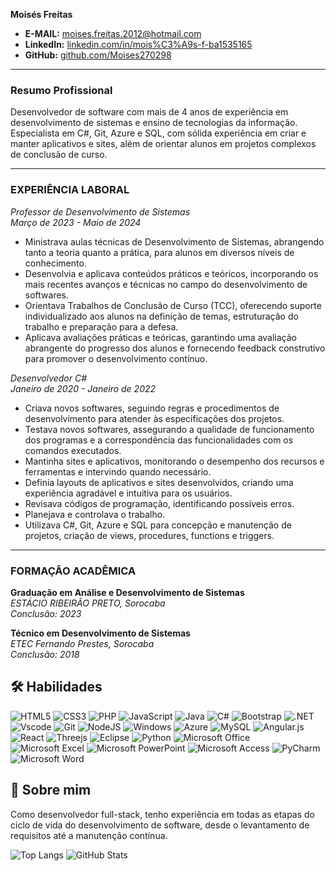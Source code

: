 **Moisés Freitas**

- **E-MAIL:** moises.freitas.2012@hotmail.com
- **LinkedIn:** [linkedin.com/in/mois%C3%A9s-f-ba1535165](https://www.linkedin.com/in/mois%C3%A9s-f-ba1535165/)
- **GitHub:** [github.com/Moises270298](https://github.com/Moises270298)

---

### Resumo Profissional
Desenvolvedor de software com mais de 4 anos de experiência em desenvolvimento de sistemas e ensino de tecnologias da informação. Especialista em C#, Git, Azure e SQL, com sólida experiência em criar e manter aplicativos e sites, além de orientar alunos em projetos complexos de conclusão de curso.

---

### EXPERIÊNCIA LABORAL

*Professor de Desenvolvimento de Sistemas*  
*Março de 2023 - Maio de 2024*  

- Ministrava aulas técnicas de Desenvolvimento de Sistemas, abrangendo tanto a teoria quanto a prática, para alunos em diversos níveis de conhecimento.
- Desenvolvia e aplicava conteúdos práticos e teóricos, incorporando os mais recentes avanços e técnicas no campo do desenvolvimento de softwares.
- Orientava Trabalhos de Conclusão de Curso (TCC), oferecendo suporte individualizado aos alunos na definição de temas, estruturação do trabalho e preparação para a defesa.
- Aplicava avaliações práticas e teóricas, garantindo uma avaliação abrangente do progresso dos alunos e fornecendo feedback construtivo para promover o desenvolvimento contínuo.

 
*Desenvolvedor C#*  
*Janeiro de 2020 - Janeiro de 2022*

- Criava novos softwares, seguindo regras e procedimentos de desenvolvimento para atender às especificações dos projetos.
- Testava novos softwares, assegurando a qualidade de funcionamento dos programas e a correspondência das funcionalidades com os comandos executados.
- Mantinha sites e aplicativos, monitorando o desempenho dos recursos e ferramentas e intervindo quando necessário.
- Definia layouts de aplicativos e sites desenvolvidos, criando uma experiência agradável e intuitiva para os usuários.
- Revisava códigos de programação, identificando possíveis erros.
- Planejava e controlava o trabalho.
- Utilizava C#, Git, Azure e SQL para concepção e manutenção de projetos, criação de views, procedures, functions e triggers.

---

### FORMAÇÃO ACADÊMICA

**Graduação em Análise e Desenvolvimento de Sistemas**  
*ESTÁCIO RIBEIRÃO PRETO, Sorocaba*  
*Conclusão: 2023*  

**Técnico em Desenvolvimento de Sistemas**  
*ETEC Fernando Prestes, Sorocaba*  
*Conclusão: 2018*

## 🛠 Habilidades

![HTML5](https://img.shields.io/badge/HTML5-E34F26?style=for-the-badge&logo=html5&logoColor=white)
![CSS3](https://img.shields.io/badge/CSS3-1572B6?style=for-the-badge&logo=css3&logoColor=white)
![PHP](https://img.shields.io/badge/PHP-777BB4?style=for-the-badge&logo=php&logoColor=white)
![JavaScript](https://img.shields.io/badge/JavaScript-F7DF1E?style=for-the-badge&logo=javascriptlogoColor=black)
![Java](https://img.shields.io/badge/java-%23ED8B00.svg?style=for-the-badge&logo=openjdk&logoColor=white)
![C#](https://img.shields.io/badge/C%23-239120?style=for-the-badge&logo=c-sharp&logoColor=white)
![Bootstrap](https://img.shields.io/badge/-boostrap-0D1117?style=for-the-badge&logo=bootstrap&labelColor=0D1117)
![.NET](https://img.shields.io/badge/.NET-5C2D91?style=for-the-badge&logo=.net&logoColor=white)
![Vscode](https://img.shields.io/badge/Vscode-007ACC?style=for-the-badge&logo=visual-studio-code&logoColor=white)
![Git](https://img.shields.io/badge/GIT-E44C30?style=for-the-badge&logo=git&logoColor=white)
![NodeJS](https://img.shields.io/badge/node.js-6DA55F?style=for-the-badge&logo=node.js&logoColor=white)
![Windows](https://img.shields.io/badge/Windows-000?style=for-the-badge&logo=windows&logoColor=2CA5E0)
![Azure](https://img.shields.io/badge/Azure-blue?style=for-the-badge&logo=microsoft%20azure&logoColor=blue&labelColor=FFFFFF&link=https%3A%2F%2Fimages.app.goo.gl%2FK7PN1jYJd57x4q7A8)
![MySQL](https://img.shields.io/badge/MySQL-00000F?style=for-the-badge&logo=mysql&logoColor=white)
![Angular.js](https://img.shields.io/badge/angular.js-%23E23237.svg?style=for-the-badge&logo=angularjs&logoColor=white)
![React](https://img.shields.io/badge/react-%2320232a.svg?style=for-the-badge&logo=react&logoColor=%2361DAFB)
![Threejs](https://img.shields.io/badge/threejs-black?style=for-the-badge&logo=three.js&logoColor=white)
![Eclipse](https://img.shields.io/badge/Eclipse-FE7A16.svg?style=for-the-badge&logo=Eclipse&logoColor=white)
![Python](https://img.shields.io/badge/python-3670A0?style=for-the-badge&logo=python&logoColor=ffdd54)
![Microsoft Office](https://img.shields.io/badge/Microsoft_Office-D83B01?style=for-the-badge&logo=microsoft-office&logoColor=white)
![Microsoft Excel](https://img.shields.io/badge/Microsoft_Excel-217346?style=for-the-badge&logo=microsoft-excel&logoColor=white)
![Microsoft PowerPoint](https://img.shields.io/badge/Microsoft_PowerPoint-B7472A?style=for-the-badge&logo=microsoft-powerpoint&logoColor=white)
![Microsoft Access](https://img.shields.io/badge/Microsoft_Access-A4373A?style=for-the-badge&logo=microsoft-access&logoColor=white)
![PyCharm](https://img.shields.io/badge/pycharm-143?style=for-the-badge&logo=pycharm&logoColor=black&color=black&labelColor=green)
![Microsoft Word](https://img.shields.io/badge/Microsoft_Word-2B579A?style=for-the-badge&logo=microsoft-word&logoColor=white)

## 🚀 Sobre mim
Como desenvolvedor full-stack, tenho experiência em todas as etapas do ciclo de vida do desenvolvimento de software, desde o levantamento de requisitos até a manutenção contínua.




![Top Langs](https://github-readme-stats-git-masterrstaa-rickstaa.vercel.app/api/top-langs/?username=Moises270298&bg_color=000&border_color=30A3DC&title_color=E94D5F&text_color=FFF)
![GitHub Stats](https://github-readme-stats.vercel.app/api?username=Moises270298&theme=transparent&bg_color=000&border_color=30A3DC&show_icons=true&icon_color=30A3DC&title_color=E94D5F&text_color=FFF)
